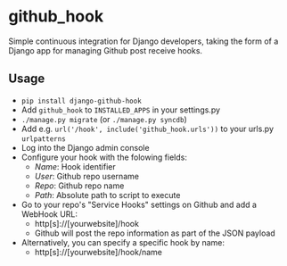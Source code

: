 github_hook
===========
Simple continuous integration for Django developers, taking the form of a Django app for managing Github post receive hooks.


Usage
-----

  - `pip install django-github-hook`
  - Add `github_hook` to `INSTALLED_APPS` in your settings.py
  - `./manage.py migrate` (or `./manage.py syncdb`)
  - Add e.g. `url('/hook', include('github_hook.urls'))` to your urls.py `urlpatterns`
  - Log into the Django admin console
  - Configure your hook with the folowing fields:
    - *Name*: Hook identifier
    - *User*: Github repo username
    - *Repo*: Github repo name
    - *Path*: Absolute path to script to execute
  - Go to your repo's "Service Hooks" settings on Github and add a WebHook URL:
    - http[s]://[yourwebsite]/hook
    - Github will post the repo information as part of the JSON payload
  - Alternatively, you can specify a specific hook by name:
    - http[s]://[yourwebsite]/hook/name
